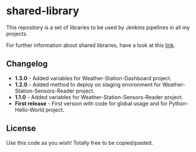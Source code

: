 # shared-library
This repository is a set of libraries to be used by Jenkins pipelines in all my projects.

For further information about shared libraries, have a look at this [link](https://jenkins.io/doc/book/pipeline/shared-libraries).

## Changelog
* **1.3.0** - Added variables for Weather-Station-Dashboard project.
* **1.2.0** - Added method to deploy on staging environment for Weather-Station-Sensors-Reader project.
* **1.1.0** - Added variables for Weather-Station-Sensors-Reader project.
* **First release** - First version with code for global usage and for Python-Hello-World project.

## License
Use this code as you wish! Totally free to be copied/pasted.
